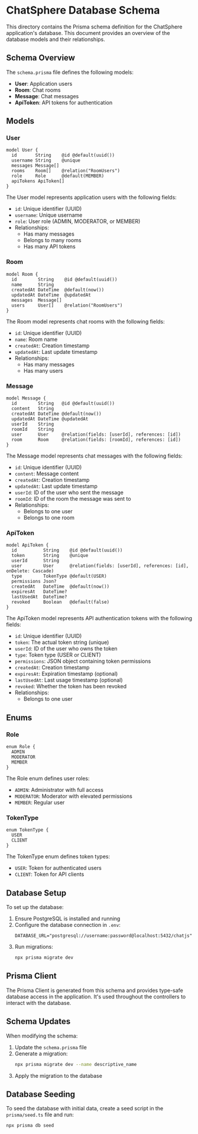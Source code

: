 # ChatSphere Database Schema

This directory contains the Prisma schema definition for the ChatSphere application's database. This document provides an overview of the database models and their relationships.

## Schema Overview

The `schema.prisma` file defines the following models:

- **User**: Application users
- **Room**: Chat rooms
- **Message**: Chat messages
- **ApiToken**: API tokens for authentication

## Models

### User

```prisma
model User {
  id       String    @id @default(uuid())
  username String    @unique
  messages Message[]
  rooms    Room[]    @relation("RoomUsers")
  role     Role      @default(MEMBER)
  apiTokens ApiToken[]
}
```

The User model represents application users with the following fields:
- `id`: Unique identifier (UUID)
- `username`: Unique username
- `role`: User role (ADMIN, MODERATOR, or MEMBER)
- Relationships:
  - Has many messages
  - Belongs to many rooms
  - Has many API tokens

### Room

```prisma
model Room {
  id        String    @id @default(uuid())
  name      String
  createdAt DateTime  @default(now())
  updatedAt DateTime  @updatedAt
  messages  Message[]
  users     User[]    @relation("RoomUsers")
}
```

The Room model represents chat rooms with the following fields:
- `id`: Unique identifier (UUID)
- `name`: Room name
- `createdAt`: Creation timestamp
- `updatedAt`: Last update timestamp
- Relationships:
  - Has many messages
  - Has many users

### Message

```prisma
model Message {
  id        String   @id @default(uuid())
  content   String
  createdAt DateTime @default(now())
  updatedAt DateTime @updatedAt
  userId    String
  roomId    String
  user      User     @relation(fields: [userId], references: [id])
  room      Room     @relation(fields: [roomId], references: [id])
}
```

The Message model represents chat messages with the following fields:
- `id`: Unique identifier (UUID)
- `content`: Message content
- `createdAt`: Creation timestamp
- `updatedAt`: Last update timestamp
- `userId`: ID of the user who sent the message
- `roomId`: ID of the room the message was sent to
- Relationships:
  - Belongs to one user
  - Belongs to one room

### ApiToken

```prisma
model ApiToken {
  id          String    @id @default(uuid())
  token       String    @unique
  userId      String
  user        User      @relation(fields: [userId], references: [id], onDelete: Cascade)
  type        TokenType @default(USER)
  permissions Json?
  createdAt   DateTime  @default(now())
  expiresAt   DateTime?
  lastUsedAt  DateTime?
  revoked     Boolean   @default(false)
}
```

The ApiToken model represents API authentication tokens with the following fields:
- `id`: Unique identifier (UUID)
- `token`: The actual token string (unique)
- `userId`: ID of the user who owns the token
- `type`: Token type (USER or CLIENT)
- `permissions`: JSON object containing token permissions
- `createdAt`: Creation timestamp
- `expiresAt`: Expiration timestamp (optional)
- `lastUsedAt`: Last usage timestamp (optional)
- `revoked`: Whether the token has been revoked
- Relationships:
  - Belongs to one user

## Enums

### Role

```prisma
enum Role {
  ADMIN
  MODERATOR
  MEMBER
}
```

The Role enum defines user roles:
- `ADMIN`: Administrator with full access
- `MODERATOR`: Moderator with elevated permissions
- `MEMBER`: Regular user

### TokenType

```prisma
enum TokenType {
  USER
  CLIENT
}
```

The TokenType enum defines token types:
- `USER`: Token for authenticated users
- `CLIENT`: Token for API clients

## Database Setup

To set up the database:

1. Ensure PostgreSQL is installed and running
2. Configure the database connection in `.env`:
   ```
   DATABASE_URL="postgresql://username:password@localhost:5432/chatjs"
   ```
3. Run migrations:
   ```bash
   npx prisma migrate dev
   ```

## Prisma Client

The Prisma Client is generated from this schema and provides type-safe database access in the application. It's used throughout the controllers to interact with the database.

## Schema Updates

When modifying the schema:

1. Update the `schema.prisma` file
2. Generate a migration:
   ```bash
   npx prisma migrate dev --name descriptive_name
   ```
3. Apply the migration to the database

## Database Seeding

To seed the database with initial data, create a seed script in the `prisma/seed.ts` file and run:

```bash
npx prisma db seed
```

